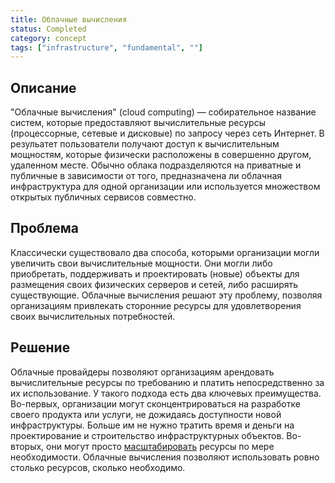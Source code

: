 ```yaml
---
title: Облачные вычисления
status: Completed
category: concept
tags: ["infrastructure", "fundamental", ""]
---
```


## Описание

"Облачные вычисления" (cloud computing) — собирательное название систем, которые предоставляют вычислительные ресурсы (процессорные, сетевые и дисковые) по запросу через сеть Интернет. В резульатет пользователи получают доступ к вычислительным мощностям, которые физически расположены в совершенно другом, удаленном месте.
Обычно облака подразделяются на приватные и публичные в зависимости от того, предназначена ли облачная инфраструктура для одной организации или используется множеством открытых публичных сервисов совместно.

## Проблема

Классически существовало два способа, которыми организации могли увеличить свои вычислительные мощности.
Они могли либо приобретать, поддерживать и проектировать (новые) объекты для размещения своих физических серверов и сетей, либо расширять существующие. 
Облачные вычисления решают эту проблему, позволяя организациям привлекать сторонние ресурсы для удовлетворения своих вычислительных потребностей.

## Решение

Облачные провайдеры позволяют организациям арендовать вычислительные ресурсы по требованию и платить непосредственно за их использование. У такого подхода есть два ключевых преимущества. 
Во-первых, организации могут сконцентрироваться на разработке своего продукта или услуги, не дожидаясь доступности новой инфраструктуры. Больше им не нужно тратить время и деньги на проектирование и строительство инфраструктурных объектов.
Во-вторых, они могут просто [масштабировать](/scalability/) ресурсы по мере необходимости.
Облачные вычисления позволяют использовать ровно столько ресурсов, сколько необходимо.
